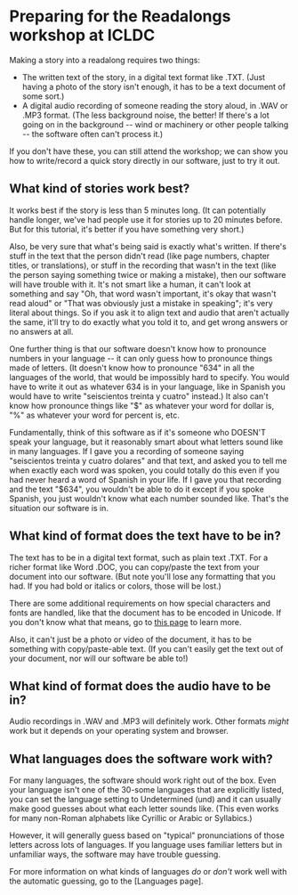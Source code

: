 # Preparing for the Readalongs workshop at ICLDC

Making a story into a readalong requires two things:

  * The written text of the story, in a digital text format like .TXT.  (Just having a photo of the story isn't enough, it has to be a text document of some sort.)
  * A digital audio recording of someone reading the story aloud, in .WAV or .MP3 format.  (The less background noise, the better!  If there's a lot going on in the background -- wind or machinery or other people talking -- the software often can't process it.)

If you don't have these, you can still attend the workshop; we can show you how to write/record a quick story directly in our software, just to try it out.

## What kind of stories work best?

It works best if the story is less than 5 minutes long.  (It can potentially handle longer, we've had people use it for stories up to 20 minutes before.  But for this tutorial, it's better if you have something very short.)

Also, be very sure that what's being said is exactly what's written.  If there's stuff in the text that the person didn't read (like page numbers, chapter titles, or translations), or stuff in the recording that wasn't in the text (like the person saying something twice or making a mistake), then our software will have trouble with it.  It's not smart like a human, it can't look at something and say "Oh, that word wasn't important, it's okay that wasn't read aloud" or "That was obviously just a mistake in speaking"; it's very literal about things.  So if you ask it to align text and audio that aren't actually the same, it'll try to do exactly what you told it to, and get wrong answers or no answers at all.

One further thing is that our software doesn't know how to pronounce numbers in your language -- it can only guess how to pronounce things made of letters.  (It doesn't know how to pronounce "634" in all the languages of the world, that would be impossibly hard to specify.  You would have to write it out as whatever 634 is in your language, like in Spanish you would have to write "seiscientos treinta y cuatro" instead.)  It also can't know how pronounce things like "$" as whatever your word for dollar is, "%" as whatever your word for percent is, etc.

Fundamentally, think of this software as if it's someone who DOESN'T speak your language, but it reasonably smart about what letters sound like in many languages.  If I gave you a recording of someone saying "seiscientos treinta y cuatro dolares" and that text, and asked you to tell me when exactly each word was spoken, you could totally do this even if you had never heard a word of Spanish in your life.   If I gave you that recording and the text "$634", you wouldn't be able to do it except if you spoke Spanish, you just wouldn't know what each number sounded like.  That's the situation our software is in.  

## What kind of format does the text have to be in?

The text has to be in a digital text format, such as plain text .TXT.  For a richer format like Word .DOC, you can copy/paste the text from your document into our software.  (But note you'll lose any formatting that you had.  If you had bold or italics or colors, those will be lost.)

There are some additional requirements on how special characters and fonts are handled, like that the document has to be encoded in Unicode.  If you don't know what that means, go to [this page](format.md) to learn more.

Also, it can't just be a photo or video of the document, it has to be something with copy/paste-able text.  (If you can't easily get the text out of your document, nor will our software be able to!)

## What kind of format does the audio have to be in?

Audio recordings in .WAV and .MP3 will definitely work.  Other formats *might* work but it depends on your operating system and browser.

## What languages does the software work with?

For many languages, the software should work right out of the box.  Even your language isn't one of the 30-some languages that are explicitly listed, you can set the language setting to Undetermined (und) and it can usually make good guesses about what each letter sounds like.  (This even works for many non-Roman alphabets like Cyrillic or Arabic or Syllabics.)  

However, it will generally guess based on "typical" pronunciations of those letters across lots of languages.  If you language uses familiar letters but in unfamiliar ways, the software may have trouble guessing.

For more information on what kinds of languages *do* or *don't* work well with the automatic guessing, go to the [Languages page].